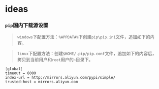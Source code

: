 # ideas

### `pip`国内下载源设置

> `windows`下配置方法：`%APPDATA%`下创建`pip\pip.ini`文件，追加如下的内容。

> `linux`下配置方法：创建`$HOME/.pip/pip.conf`文件，追加如下的内容后，拷贝到当前用户和`root`用户的`~`目录下。
```
[global]
timeout = 6000
index-url = http://mirrors.aliyun.com/pypi/simple/
trusted-host = mirrors.aliyun.com
```